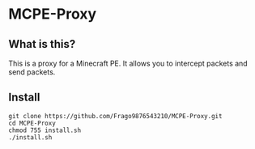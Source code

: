 # MCPE-Proxy

## What is this?
This is a proxy for a Minecraft PE. It allows you to intercept packets and send packets.

## Install
```
git clone https://github.com/Frago9876543210/MCPE-Proxy.git
cd MCPE-Proxy
chmod 755 install.sh
./install.sh
```